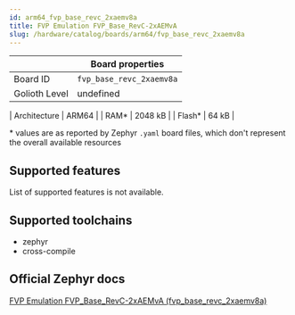 ```yaml
---
id: arm64_fvp_base_revc_2xaemv8a
title: FVP Emulation FVP_Base_RevC-2xAEMvA
slug: /hardware/catalog/boards/arm64/fvp_base_revc_2xaemv8a
---
```


[//]: # (This is an auto-generated file, do not edit! Changes to it will be lost upon re-generation)



|                | Board properties     |
| -------------  | -------------------- |
| Board ID       | `fvp_base_revc_2xaemv8a` |
| Golioth Level  | undefined       |

| Architecture   | ARM64 |
| RAM*           | 2048 kB |
| Flash*         | 64 kB |

\* values are as reported by Zephyr `.yaml` board files, which don't represent the overall available resources



## Supported features

List of supported features is not available.

## Supported toolchains

* zephyr
* cross-compile

## Official Zephyr docs

[FVP Emulation FVP_Base_RevC-2xAEMvA (fvp_base_revc_2xaemv8a)](https://docs.zephyrproject.org/latest/boards/arm64/fvp_base_revc_2xaemv8a/doc/index.html)

